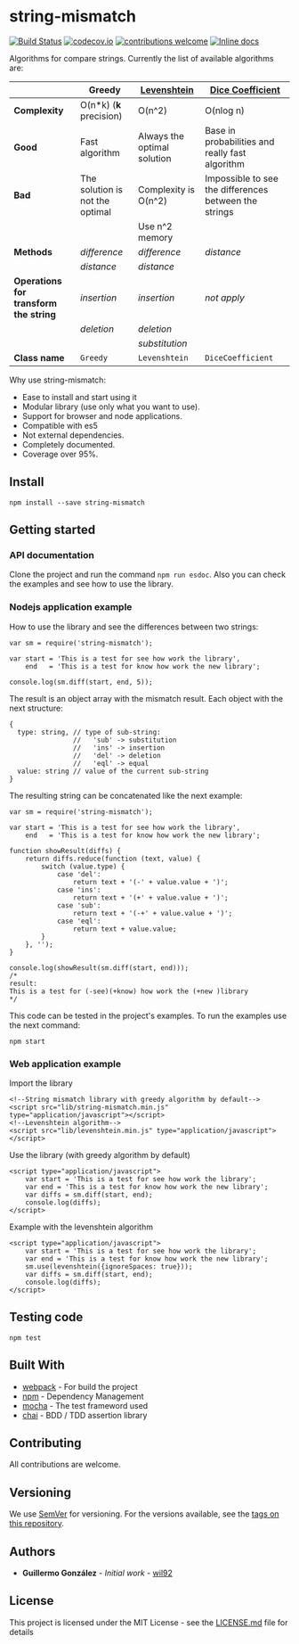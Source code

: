# string-mismatch

[![Build Status](https://travis-ci.org/wil92/string-mismatch.png?branch=master)](https://travis-ci.org/wil92/string-mismatch)
[![codecov.io](https://img.shields.io/codecov/c/github/wil92/string-mismatch/master.svg?style=flat-square)](http://codecov.io/github/wil92/string-mismatch?branch=master)
[![contributions welcome](https://img.shields.io/badge/contributions-welcome-brightgreen.svg?style=flat)](https://github.com/wil92/string-mismatch/issues)
[![Inline docs](http://inch-ci.org/github/wil92/string-mismatch.svg?branch=master)](http://inch-ci.org/github/wil92/string-mismatch)

Algorithms for compare strings. Currently the list of available algorithms are:

|                                       |Greedy                         |[Levenshtein](https://en.wikipedia.org/wiki/Levenshtein_distance)|[Dice Coefficient](https://en.wikipedia.org/wiki/S%C3%B8rensen%E2%80%93Dice_coefficient)|
|---------------------------------------|-------------------------------|-----------------------------------------------------------------|----------------------------------------------------------------------------------------|
|**Complexity**                         |O(n*k) (**k** precision)       |O(n^2)                                                           |O(nlog n)                                                                               |
|**Good**                               |Fast algorithm                 |Always the optimal solution                                      |Base in probabilities and really fast algorithm                                         |
|**Bad**                                |The solution is not the optimal|Complexity is O(n^2)                                             |Impossible to see the differences between the strings                                   |
|                                       |                               |Use n^2 memory                                                   |                                                                                        |
|**Methods**                            |*difference*                   |*difference*                                                     |*distance*                                                                              |
|                                       |*distance*                     |*distance*                                                       |                                                                                        |
|**Operations for transform the string**|*insertion*                    |*insertion*                                                      |*not apply*                                                                             |
|                                       |*deletion*                     |*deletion*                                                       |                                                                                        |
|                                       |                               |*substitution*                                                   |                                                                                        |
|**Class name**                         |`Greedy`                       |`Levenshtein`                                                    |`DiceCoefficient`                                                                                      |

Why use string-mismatch:

- Ease to install and start using it
- Modular library (use only what you want to use).
- Support for browser and node applications.
- Compatible with es5
- Not external dependencies.
- Completely documented.
- Coverage over 95%.

## Install

```
npm install --save string-mismatch
```

## Getting started

### API documentation

Clone the project and run the command `npm run esdoc`. Also you can check the examples and see how to use the library.

### Nodejs application example

How to use the library and see the differences between two strings:

```es5
var sm = require('string-mismatch');

var start = 'This is a test for see how work the library',
    end   = 'This is a test for know how work the new library';

console.log(sm.diff(start, end, 5));
```

The result is an object array with the mismatch result. Each object with the next structure:

```es5
{
  type: string, // type of sub-string:
                //   'sub' -> substitution
                //   'ins' -> insertion
                //   'del' -> deletion
                //   'eql' -> equal
  value: string // value of the current sub-string
}
```

The resulting string can be concatenated like the next example:

```es5
var sm = require('string-mismatch');

var start = 'This is a test for see how work the library',
    end   = 'This is a test for know how work the new library';

function showResult(diffs) {
    return diffs.reduce(function (text, value) {
        switch (value.type) {
            case 'del':
                return text + '(-' + value.value + ')';
            case 'ins':
                return text + '(+' + value.value + ')';
            case 'sub':
                return text + '(-+' + value.value + ')';
            case 'eql':
                return text + value.value;
        }
    }, '');
}

console.log(showResult(sm.diff(start, end)));
/*
result:
This is a test for (-see)(+know) how work the (+new )library
*/
```

This code can be tested in the project's examples. To run the examples use the next command:

```
npm start
```


### Web application example

Import the library

```html5
<!--String mismatch library with greedy algorithm by default-->
<script src="lib/string-mismatch.min.js" type="application/javascript"></script>
<!--Levenshtein algorithm-->
<script src="lib/levenshtein.min.js" type="application/javascript"></script>
```

Use the library (with greedy algorithm by default)

```html5
<script type="application/javascript">
    var start = 'This is a test for see how work the library';
    var end = 'This is a test for know how work the new library';
    var diffs = sm.diff(start, end);
    console.log(diffs);
</script>
```

Example with the levenshtein algorithm

```html5
<script type="application/javascript">
    var start = 'This is a test for see how work the library';
    var end = 'This is a test for know how work the new library';
    sm.use(levenshtein({ignoreSpaces: true}));
    var diffs = sm.diff(start, end);
    console.log(diffs);
</script>
```

## Testing code

```
npm test
```

## Built With

* [webpack](https://webpack.js.org/) - For build the project
* [npm](https://www.npmjs.com/) - Dependency Management
* [mocha](https://mochajs.org/) - The test frameword used
* [chai](https://mochajs.org/) - BDD / TDD assertion library

## Contributing

All contributions are welcome.

## Versioning

We use [SemVer](http://semver.org/) for versioning. For the versions available, see the [tags on this repository](https://github.com/wil92/string-mismatch/tags).

## Authors

* **Guillermo González** - *Initial work* - [wil92](https://github.com/wil92)

## License

This project is licensed under the MIT License - see the [LICENSE.md](https://gitlab.com/wil92/wankar-server/blob/development/LICENSE) file for details
